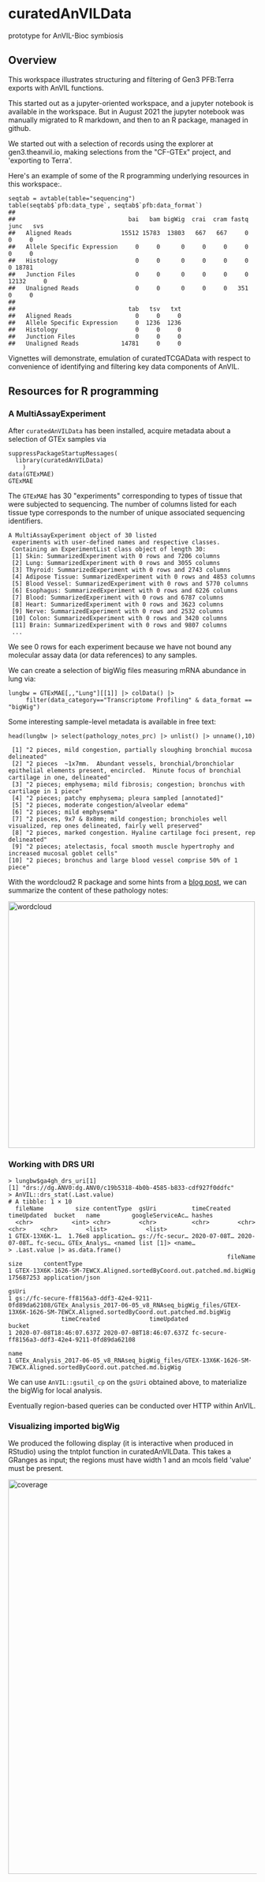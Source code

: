 # curatedAnVILData
prototype for AnVIL-Bioc symbiosis

## Overview

This workspace illustrates structuring and filtering of Gen3 PFB:Terra exports with AnVIL functions.

This started out as a jupyter-oriented workspace, and a jupyter
notebook is available in the workspace.  But in August 2021 the jupyter notebook
was manually migrated to R markdown, and then to an R package, managed in github.

We started out with a selection of records using the explorer at
gen3.theanvil.io, making selections from the "CF-GTEx" project, and
'exporting to Terra'.

Here's an example of some of the R programming underlying resources
in this workspace:.

```
seqtab = avtable(table="sequencing")
table(seqtab$`pfb:data_type`, seqtab$`pfb:data_format`)
##                             
##                                bai   bam bigWig  crai  cram fastq  junc   svs
##   Aligned Reads              15512 15783  13803   667   667     0     0     0
##   Allele Specific Expression     0     0      0     0     0     0     0     0
##   Histology                      0     0      0     0     0     0     0 18781
##   Junction Files                 0     0      0     0     0     0 12132     0
##   Unaligned Reads                0     0      0     0     0   351     0     0
##                             
##                                tab   tsv   txt
##   Aligned Reads                  0     0     0
##   Allele Specific Expression     0  1236  1236
##   Histology                      0     0     0
##   Junction Files                 0     0     0
##   Unaligned Reads            14781     0     0
```

Vignettes will demonstrate, emulation of curatedTCGAData
with respect to convenience of identifying and filtering key data components of AnVIL.

## Resources for R programming

### A MultiAssayExperiment

After `curatedAnVILData` has been installed, acquire metadata
about a selection of GTEx samples via
```
suppressPackageStartupMessages(
  library(curatedAnVILData)
	)
data(GTExMAE)
GTExMAE
```

The `GTExMAE` has 30 "experiments" corresponding to types
of tissue that were subjected to sequencing.  The number
of columns listed for each tissue type corresponds to the
number of unique associated sequencing identifiers.

```
A MultiAssayExperiment object of 30 listed
 experiments with user-defined names and respective classes.
 Containing an ExperimentList class object of length 30:
 [1] Skin: SummarizedExperiment with 0 rows and 7206 columns
 [2] Lung: SummarizedExperiment with 0 rows and 3055 columns
 [3] Thyroid: SummarizedExperiment with 0 rows and 2743 columns
 [4] Adipose Tissue: SummarizedExperiment with 0 rows and 4853 columns
 [5] Blood Vessel: SummarizedExperiment with 0 rows and 5770 columns
 [6] Esophagus: SummarizedExperiment with 0 rows and 6226 columns
 [7] Blood: SummarizedExperiment with 0 rows and 6787 columns
 [8] Heart: SummarizedExperiment with 0 rows and 3623 columns
 [9] Nerve: SummarizedExperiment with 0 rows and 2532 columns
 [10] Colon: SummarizedExperiment with 0 rows and 3420 columns
 [11] Brain: SummarizedExperiment with 0 rows and 9807 columns
 ...
```

We see 0 rows for each experiment because we have not bound any
molecular assay data (or data references) to any samples.

We can create a selection of bigWig files measuring
mRNA abundance in lung via:
```
lungbw = GTExMAE[,,"Lung"][[1]] |> colData() |> 
     filter(data_category=="Transcriptome Profiling" & data_format == "bigWig") 
```

Some interesting sample-level metadata is available in free text:
```
head(lungbw |> select(pathology_notes_prc) |> unlist() |> unname(),10)
```
```
 [1] "2 pieces, mild congestion, partially sloughing bronchial mucosa delineated"                                                                                
 [2] "2 pieces  ~1x7mm.  Abundant vessels, bronchial/bronchiolar epithelial elements present, encircled.  Minute focus of bronchial cartilage in one, delineated"
 [3] "2 pieces; emphysema; mild fibrosis; congestion; bronchus with cartilage in 1 piece"                                                                        
 [4] "2 pieces; patchy emphysema; pleura sampled [annotated]"                                                                                                    
 [5] "2 pieces, moderate congestion/alveolar edema"                                                                                                              
 [6] "2 pieces; mild emphysema"                                                                                                                                  
 [7] "2 pieces, 9x7 & 8x8mm; mild congestion; bronchioles well visualized, rep ones delineated, fairly well preserved"                                           
 [8] "2 pieces, marked congestion. Hyaline cartilage foci present, rep delineated"                                                                               
 [9] "2 pieces; atelectasis, focal smooth muscle hypertrophy and increased mucosal goblet cells"                                                                 
[10] "2 pieces; bronchus and large blood vessel comprise 50% of 1 piece" 
```

With the wordcloud2 R package and some hints from a [blog post](https://towardsdatascience.com/create-a-word-cloud-with-r-bde3e7422e8a),
we can summarize the content of these pathology notes:

<img alt="wordcloud" title="pathology notes wordcloud" src="https://storage.googleapis.com/bioc-anvil-images/lungWCloud.png" width=500>


### Working with DRS URI

```
> lungbw$ga4gh_drs_uri[1]
[1] "drs://dg.ANV0:dg.ANV0/c19b5318-4b0b-4585-b833-cdf927f0ddfc"
> AnVIL::drs_stat(.Last.value)
# A tibble: 1 × 10
  fileName         size contentType  gsUri          timeCreated  timeUpdated  bucket   name         googleServiceAc… hashes
  <chr>           <int> <chr>        <chr>          <chr>        <chr>        <chr>    <chr>        <list>           <list>
1 GTEX-13X6K-1…  1.76e8 application… gs://fc-secur… 2020-07-08T… 2020-07-08T… fc-secu… GTEx_Analys… <named list [1]> <name…
> .Last.value |> as.data.frame()
                                                              fileName      size      contentType
1 GTEX-13X6K-1626-SM-7EWCX.Aligned.sortedByCoord.out.patched.md.bigWig 175687253 application/json
                                                                                                                                                                     gsUri
1 gs://fc-secure-ff8156a3-ddf3-42e4-9211-0fd89da62108/GTEx_Analysis_2017-06-05_v8_RNAseq_bigWig_files/GTEX-13X6K-1626-SM-7EWCX.Aligned.sortedByCoord.out.patched.md.bigWig
               timeCreated              timeUpdated                                         bucket
1 2020-07-08T18:46:07.637Z 2020-07-08T18:46:07.637Z fc-secure-ff8156a3-ddf3-42e4-9211-0fd89da62108
                                                                                                                  name
1 GTEx_Analysis_2017-06-05_v8_RNAseq_bigWig_files/GTEX-13X6K-1626-SM-7EWCX.Aligned.sortedByCoord.out.patched.md.bigWig
```
We can use `AnVIL::gsutil_cp` on the `gsUri` obtained above, to materialize the bigWig for local analysis.

Eventually region-based queries can be conducted over HTTP within AnVIL.

### Visualizing imported bigWig

We produced the following display (it is interactive when produced in RStudio) using the tntplot function in curatedAnVILData.
This takes a GRanges as input; the regions must have width 1 and an mcols field 'value' must be present.

<img alt="coverage" title="TnT coverage sketch" src="https://storage.googleapis.com/bioc-anvil-images/tntplotAnVIL.png" width=800>
